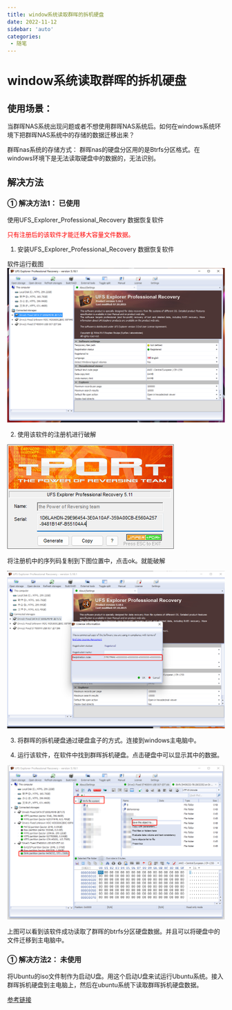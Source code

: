 ```yaml
---
title: window系统读取群晖的拆机硬盘
date: 2022-11-12
sidebar: 'auto'
categories: 
 - 随笔
---
```


# window系统读取群晖的拆机硬盘

## 使用场景：

当群晖NAS系统出现问题或者不想使用群晖NAS系统后。如何在windows系统环境下把群晖NAS系统中的存储的数据迁移出来？

群晖nas系统的存储方式： 群晖nas的硬盘分区用的是Btrfs分区格式。在windows环境下是无法读取硬盘中的数据的，无法识别。

## 解决方法

### ① 解决方法1： 已使用

使用UFS_Explorer_Professional_Recovery 数据恢复软件

<font color="red">只有注册后的该软件才能迁移大容量文件数据。</font>

1. 安装UFS_Explorer_Professional_Recovery 数据恢复软件

软件运行截图
![20221112192630.png](../blog_img/20221112192630.png)

2. 使用该软件的注册机进行破解

![20221112192819.png](../blog_img/20221112192819.png)

将注册机中的序列码复制到下图位置中，点击ok。就能破解

![20221112192945.png](../blog_img/20221112192945.png)

3. 将群晖的拆机硬盘通过硬盘盒子的方式。连接到windows主电脑中。

4. 运行该软件，在软件中找到群晖拆机硬盘。点击硬盘中可以显示其中的数据。

![20221112195425.png](../blog_img/20221112195425.png)

上图可以看到该软件成功读取了群晖的btrfs分区硬盘数据。并且可以将硬盘中的文件迁移到主电脑中。

### ① 解决方法2： 未使用

将Ubuntu的iso文件制作为启动U盘。用这个启动U盘来试运行Ubuntu系统。接入群晖拆机硬盘到主电脑上，然后在ubuntu系统下读取群晖拆机硬盘数据。

[参考链接](https://www.chiphell.com/thread-708972-1-1.html)